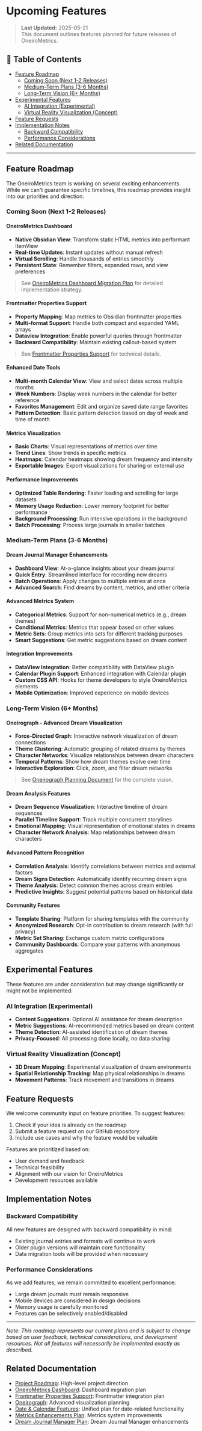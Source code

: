 # Upcoming Features

> **Last Updated:** 2025-05-21  
> This document outlines features planned for future releases of OneiroMetrics.

## 📑 Table of Contents

- [Feature Roadmap](#feature-roadmap)
  - [Coming Soon (Next 1-2 Releases)](#coming-soon-next-1-2-releases)
  - [Medium-Term Plans (3-6 Months)](#medium-term-plans-3-6-months)
  - [Long-Term Vision (6+ Months)](#long-term-vision-6-months)
- [Experimental Features](#experimental-features)
  - [AI Integration (Experimental)](#ai-integration-experimental)
  - [Virtual Reality Visualization (Concept)](#virtual-reality-visualization-concept)
- [Feature Requests](#feature-requests)
- [Implementation Notes](#implementation-notes)
  - [Backward Compatibility](#backward-compatibility)
  - [Performance Considerations](#performance-considerations)
- [Related Documentation](#related-documentation)

---

## Feature Roadmap

The OneiroMetrics team is working on several exciting enhancements. While we can't guarantee specific timelines, this roadmap provides insight into our priorities and direction.

### Coming Soon (Next 1-2 Releases)

#### OneiroMetrics Dashboard
- **Native Obsidian View**: Transform static HTML metrics into performant ItemView
- **Real-time Updates**: Instant updates without manual refresh
- **Virtual Scrolling**: Handle thousands of entries smoothly
- **Persistent State**: Remember filters, expanded rows, and view preferences

> See [OneiroMetrics Dashboard Migration Plan](./oneirometrics-dashboard.md) for detailed implementation strategy.

#### Frontmatter Properties Support
- **Property Mapping**: Map metrics to Obsidian frontmatter properties
- **Multi-format Support**: Handle both compact and expanded YAML arrays
- **Dataview Integration**: Enable powerful queries through frontmatter
- **Backward Compatibility**: Maintain existing callout-based system

> See [Frontmatter Properties Support](./frontmatter-properties-support.md) for technical details.

#### Enhanced Date Tools
- **Multi-month Calendar View**: View and select dates across multiple months
- **Week Numbers**: Display week numbers in the calendar for better reference
- **Favorites Management**: Edit and organize saved date range favorites
- **Pattern Detection**: Basic pattern detection based on day of week and time of month

#### Metrics Visualization
- **Basic Charts**: Visual representations of metrics over time
- **Trend Lines**: Show trends in specific metrics
- **Heatmaps**: Calendar heatmaps showing dream frequency and intensity
- **Exportable Images**: Export visualizations for sharing or external use

#### Performance Improvements
- **Optimized Table Rendering**: Faster loading and scrolling for large datasets
- **Memory Usage Reduction**: Lower memory footprint for better performance
- **Background Processing**: Run intensive operations in the background
- **Batch Processing**: Process large journals in smaller batches

### Medium-Term Plans (3-6 Months)

#### Dream Journal Manager Enhancements
- **Dashboard View**: At-a-glance insights about your dream journal
- **Quick Entry**: Streamlined interface for recording new dreams
- **Batch Operations**: Apply changes to multiple entries at once
- **Advanced Search**: Find dreams by content, metrics, and other criteria

#### Advanced Metrics System
- **Categorical Metrics**: Support for non-numerical metrics (e.g., dream themes)
- **Conditional Metrics**: Metrics that appear based on other values
- **Metric Sets**: Group metrics into sets for different tracking purposes
- **Smart Suggestions**: Get metric suggestions based on dream content

#### Integration Improvements
- **DataView Integration**: Better compatibility with DataView plugin
- **Calendar Plugin Support**: Enhanced integration with Calendar plugin
- **Custom CSS API**: Hooks for theme developers to style OneiroMetrics elements
- **Mobile Optimization**: Improved experience on mobile devices

### Long-Term Vision (6+ Months)

#### Oneirograph - Advanced Dream Visualization
- **Force-Directed Graph**: Interactive network visualization of dream connections
- **Theme Clustering**: Automatic grouping of related dreams by themes
- **Character Networks**: Visualize relationships between dream characters
- **Temporal Patterns**: Show how dream themes evolve over time
- **Interactive Exploration**: Click, zoom, and filter dream networks

> See [Oneirograph Planning Document](./oneirograph.md) for the complete vision.

#### Dream Analysis Features
- **Dream Sequence Visualization**: Interactive timeline of dream sequences
- **Parallel Timeline Support**: Track multiple concurrent storylines
- **Emotional Mapping**: Visual representation of emotional states in dreams
- **Character Network Analysis**: Map relationships between dream characters

#### Advanced Pattern Recognition
- **Correlation Analysis**: Identify correlations between metrics and external factors
- **Dream Signs Detection**: Automatically identify recurring dream signs
- **Theme Analysis**: Detect common themes across dream entries
- **Predictive Insights**: Suggest potential patterns based on historical data

#### Community Features
- **Template Sharing**: Platform for sharing templates with the community
- **Anonymized Research**: Opt-in contribution to dream research (with full privacy)
- **Metric Set Sharing**: Exchange custom metric configurations
- **Community Dashboards**: Compare your patterns with anonymous aggregates

## Experimental Features

These features are under consideration but may change significantly or might not be implemented:

### AI Integration (Experimental)
- **Content Suggestions**: Optional AI assistance for dream description
- **Metric Suggestions**: AI-recommended metrics based on dream content
- **Theme Detection**: AI-assisted identification of dream themes
- **Privacy-Focused**: All processing done locally, no data sharing

### Virtual Reality Visualization (Concept)
- **3D Dream Mapping**: Experimental visualization of dream environments
- **Spatial Relationship Tracking**: Map physical relationships in dreams
- **Movement Patterns**: Track movement and transitions in dreams

## Feature Requests

We welcome community input on feature priorities. To suggest features:

1. Check if your idea is already on the roadmap
2. Submit a feature request on our GitHub repository
3. Include use cases and why the feature would be valuable

Features are prioritized based on:
- User demand and feedback
- Technical feasibility
- Alignment with our vision for OneiroMetrics
- Development resources available

## Implementation Notes

### Backward Compatibility

All new features are designed with backward compatibility in mind:
- Existing journal entries and formats will continue to work
- Older plugin versions will maintain core functionality
- Data migration tools will be provided when necessary

### Performance Considerations

As we add features, we remain committed to excellent performance:
- Large dream journals must remain responsive
- Mobile devices are considered in design decisions
- Memory usage is carefully monitored
- Features can be selectively enabled/disabled

---

*Note: This roadmap represents our current plans and is subject to change based on user feedback, technical considerations, and development resources. Not all features will necessarily be implemented exactly as described.*

## Related Documentation

- [Project Roadmap](../roadmap.md): High-level project direction
- [OneiroMetrics Dashboard](./oneirometrics-dashboard.md): Dashboard migration plan
- [Frontmatter Properties Support](./frontmatter-properties-support.md): Frontmatter integration plan
- [Oneirograph](./oneirograph.md): Advanced visualization planning
- [Date & Calendar Features](../../archive/planning/features/2025-completed/date-calendar-unified.md): Unified plan for date-related functionality
- [Metrics Enhancements Plan](./metrics-enhancements.md): Metrics system improvements
- [Dream Journal Manager Plan](./dream-journal-manager.md): Dream Journal Manager enhancements 